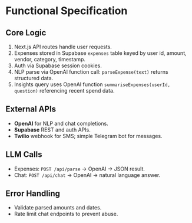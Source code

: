 # Functional Specification

## Core Logic
1. Next.js API routes handle user requests.
2. Expenses stored in Supabase `expenses` table keyed by user id, amount, vendor, category, timestamp.
3. Auth via Supabase session cookies.
4. NLP parse via OpenAI function call: `parseExpense(text)` returns structured data.
5. Insights query uses OpenAI function `summariseExpenses(userId, question)` referencing recent spend data.

## External APIs
- **OpenAI** for NLP and chat completions.
- **Supabase** REST and auth APIs.
- **Twilio** webhook for SMS; simple Telegram bot for messages.

## LLM Calls
- Expenses: `POST /api/parse` -> OpenAI -> JSON result.
- Chat: `POST /api/chat` -> OpenAI -> natural language answer.

## Error Handling
- Validate parsed amounts and dates.
- Rate limit chat endpoints to prevent abuse.

